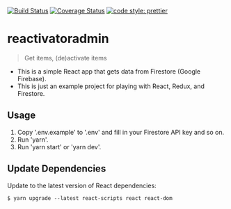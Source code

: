 [![Build Status](https://secure.travis-ci.org/jenbuzz/reactivatoradmin.png?branch=master)](http://travis-ci.org/jenbuzz/reactivatoradmin) [![Coverage Status](https://coveralls.io/repos/github/jenbuzz/reactivatoradmin/badge.svg?branch=master)](https://coveralls.io/github/jenbuzz/reactivatoradmin?branch=master) [![code style: prettier](https://img.shields.io/badge/code_style-prettier-ff69b4.svg?style=flat-square)](https://github.com/prettier/prettier)

# reactivatoradmin

> Get items, (de)activate items

-   This is a simple React app that gets data from Firestore (Google Firebase).
-   This is just an example project for playing with React, Redux, and Firestore.

## Usage

1. Copy '.env.example' to '.env' and fill in your Firestore API key and so on.
2. Run 'yarn'.
3. Run 'yarn start' or 'yarn dev'.

## Update Dependencies

Update to the latest version of React dependencies:

```
$ yarn upgrade --latest react-scripts react react-dom
```
